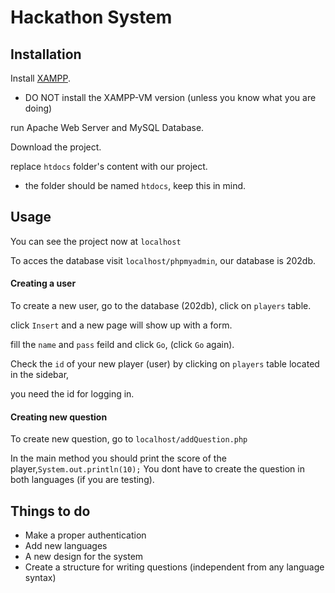 # Hackathon System


## Installation

Install [XAMPP](https://www.apachefriends.org/download.html).
 - DO NOT install the XAMPP-VM version (unless you know what you are doing)

run Apache Web Server and MySQL Database.

Download the project.

replace `htdocs` folder's content with our project.
- the folder should be named `htdocs`, keep this in mind.

## Usage

You can see the project now at `localhost`

To acces the database visit `localhost/phpmyadmin`, our database is 202db.

  
#### Creating a user
To create a new user, go to the database (202db), click on `players` table.

click `Insert` and a new page will show up with a form.

fill the `name` and `pass` feild and click `Go`, (click `Go` again).

Check the `id` of your new player (user) by clicking on `players` table located in the sidebar,

you need the id for logging in.

  
#### Creating new question
To create new question, go to `localhost/addQuestion.php`

In the main method you should print the score of the player,`System.out.println(10);`
You dont have to create the question in both languages (if you are testing).

## Things to do
- Make a proper authentication
- Add new languages
- A new design for the system
- Create a structure for writing questions (independent from any language syntax)


